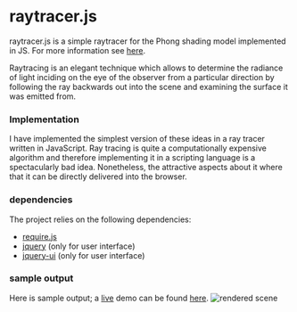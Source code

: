 raytracer.js
============

raytracer.js is a simple raytracer for the Phong shading model implemented in JS. For more information see [here](http://www.christophschuette.com/blog/?p=134).

Raytracing is an elegant technique which allows to determine the radiance of light inciding on the eye of the observer from a particular direction by following the ray backwards out into the scene and examining the surface it was emitted from.

### Implementation ###
I have implemented the simplest version of these ideas in a ray tracer written in JavaScript. Ray tracing is quite a computationally expensive algorithm and therefore implementing it in a scripting language is a spectacularly bad idea. Nonetheless, the attractive aspects about it where that it can be directly delivered into the browser.

### dependencies ###
The project relies on the following dependencies:
* [require.js](http://requirejs.org/)
* [jquery](http://jquery.com/) (only for user interface)
* [jquery-ui](http://jqueryui.com/) (only for user interface)

### sample output ###
Here is sample output; a [live](http://www.christophschuette.com/playground/raytracer/) demo can be found [here](http://www.christophschuette.com/playground/raytracer/).
<img src="http://www.christophschuette.com/blog/wp-content/uploads/2014/05/render-300x225.png" alt="rendered scene"></img>
